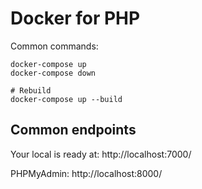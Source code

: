# Docker for PHP

Common commands:

```
docker-compose up
docker-compose down

# Rebuild
docker-compose up --build

````

## Common endpoints

Your local is ready at: http://localhost:7000/

PHPMyAdmin: http://localhost:8000/

